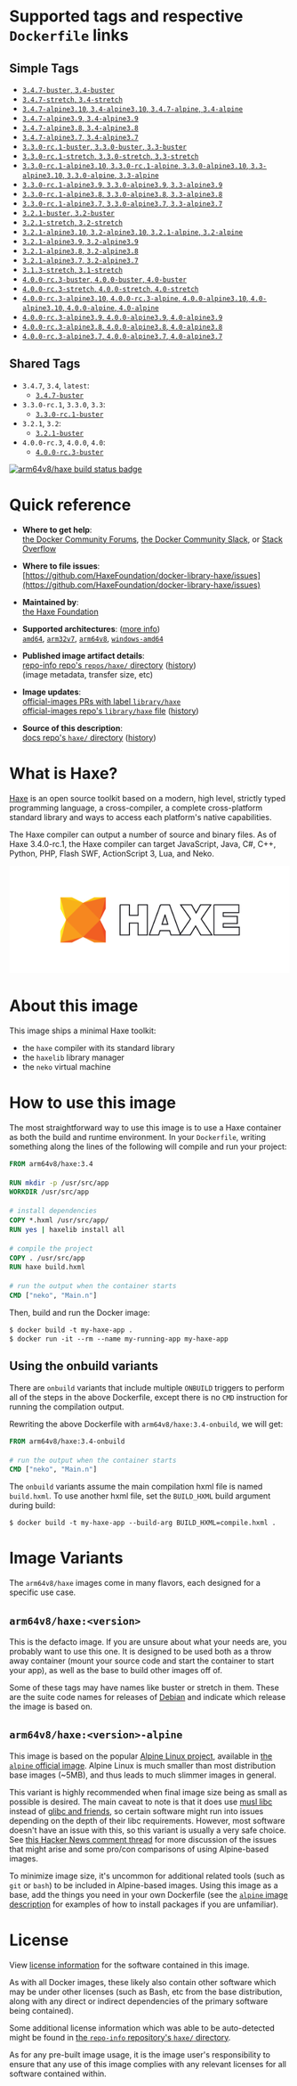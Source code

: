 <!--

********************************************************************************

WARNING:

    DO NOT EDIT "haxe/README.md"

    IT IS AUTO-GENERATED

    (from the other files in "haxe/" combined with a set of templates)

********************************************************************************

-->

# Supported tags and respective `Dockerfile` links

## Simple Tags

-	[`3.4.7-buster`, `3.4-buster`](https://github.com/HaxeFoundation/docker-library-haxe/blob/d1948525b8a09b71846fd77d92a9c83162eb5c73/3.4/buster/Dockerfile)
-	[`3.4.7-stretch`, `3.4-stretch`](https://github.com/HaxeFoundation/docker-library-haxe/blob/e60ab8c2df98de16d9abfaf90b9227059433fd2e/3.4/stretch/Dockerfile)
-	[`3.4.7-alpine3.10`, `3.4-alpine3.10`, `3.4.7-alpine`, `3.4-alpine`](https://github.com/HaxeFoundation/docker-library-haxe/blob/d1948525b8a09b71846fd77d92a9c83162eb5c73/3.4/alpine3.10/Dockerfile)
-	[`3.4.7-alpine3.9`, `3.4-alpine3.9`](https://github.com/HaxeFoundation/docker-library-haxe/blob/e1f20012ff683a360ce99a0bccfbaf1996246832/3.4/alpine3.9/Dockerfile)
-	[`3.4.7-alpine3.8`, `3.4-alpine3.8`](https://github.com/HaxeFoundation/docker-library-haxe/blob/63ce668557c6f5afe60bac087ec24f19390f2707/3.4/alpine3.8/Dockerfile)
-	[`3.4.7-alpine3.7`, `3.4-alpine3.7`](https://github.com/HaxeFoundation/docker-library-haxe/blob/63ce668557c6f5afe60bac087ec24f19390f2707/3.4/alpine3.7/Dockerfile)
-	[`3.3.0-rc.1-buster`, `3.3.0-buster`, `3.3-buster`](https://github.com/HaxeFoundation/docker-library-haxe/blob/d1948525b8a09b71846fd77d92a9c83162eb5c73/3.3/buster/Dockerfile)
-	[`3.3.0-rc.1-stretch`, `3.3.0-stretch`, `3.3-stretch`](https://github.com/HaxeFoundation/docker-library-haxe/blob/e60ab8c2df98de16d9abfaf90b9227059433fd2e/3.3/stretch/Dockerfile)
-	[`3.3.0-rc.1-alpine3.10`, `3.3.0-rc.1-alpine`, `3.3.0-alpine3.10`, `3.3-alpine3.10`, `3.3.0-alpine`, `3.3-alpine`](https://github.com/HaxeFoundation/docker-library-haxe/blob/d1948525b8a09b71846fd77d92a9c83162eb5c73/3.3/alpine3.10/Dockerfile)
-	[`3.3.0-rc.1-alpine3.9`, `3.3.0-alpine3.9`, `3.3-alpine3.9`](https://github.com/HaxeFoundation/docker-library-haxe/blob/e1f20012ff683a360ce99a0bccfbaf1996246832/3.3/alpine3.9/Dockerfile)
-	[`3.3.0-rc.1-alpine3.8`, `3.3.0-alpine3.8`, `3.3-alpine3.8`](https://github.com/HaxeFoundation/docker-library-haxe/blob/63ce668557c6f5afe60bac087ec24f19390f2707/3.3/alpine3.8/Dockerfile)
-	[`3.3.0-rc.1-alpine3.7`, `3.3.0-alpine3.7`, `3.3-alpine3.7`](https://github.com/HaxeFoundation/docker-library-haxe/blob/63ce668557c6f5afe60bac087ec24f19390f2707/3.3/alpine3.7/Dockerfile)
-	[`3.2.1-buster`, `3.2-buster`](https://github.com/HaxeFoundation/docker-library-haxe/blob/d1948525b8a09b71846fd77d92a9c83162eb5c73/3.2/buster/Dockerfile)
-	[`3.2.1-stretch`, `3.2-stretch`](https://github.com/HaxeFoundation/docker-library-haxe/blob/e60ab8c2df98de16d9abfaf90b9227059433fd2e/3.2/stretch/Dockerfile)
-	[`3.2.1-alpine3.10`, `3.2-alpine3.10`, `3.2.1-alpine`, `3.2-alpine`](https://github.com/HaxeFoundation/docker-library-haxe/blob/d1948525b8a09b71846fd77d92a9c83162eb5c73/3.2/alpine3.10/Dockerfile)
-	[`3.2.1-alpine3.9`, `3.2-alpine3.9`](https://github.com/HaxeFoundation/docker-library-haxe/blob/e1f20012ff683a360ce99a0bccfbaf1996246832/3.2/alpine3.9/Dockerfile)
-	[`3.2.1-alpine3.8`, `3.2-alpine3.8`](https://github.com/HaxeFoundation/docker-library-haxe/blob/63ce668557c6f5afe60bac087ec24f19390f2707/3.2/alpine3.8/Dockerfile)
-	[`3.2.1-alpine3.7`, `3.2-alpine3.7`](https://github.com/HaxeFoundation/docker-library-haxe/blob/63ce668557c6f5afe60bac087ec24f19390f2707/3.2/alpine3.7/Dockerfile)
-	[`3.1.3-stretch`, `3.1-stretch`](https://github.com/HaxeFoundation/docker-library-haxe/blob/e60ab8c2df98de16d9abfaf90b9227059433fd2e/3.1/stretch/Dockerfile)
-	[`4.0.0-rc.3-buster`, `4.0.0-buster`, `4.0-buster`](https://github.com/HaxeFoundation/docker-library-haxe/blob/d1948525b8a09b71846fd77d92a9c83162eb5c73/4.0/buster/Dockerfile)
-	[`4.0.0-rc.3-stretch`, `4.0.0-stretch`, `4.0-stretch`](https://github.com/HaxeFoundation/docker-library-haxe/blob/cbdd0660674ed25410f08254872805669659bf6c/4.0/stretch/Dockerfile)
-	[`4.0.0-rc.3-alpine3.10`, `4.0.0-rc.3-alpine`, `4.0.0-alpine3.10`, `4.0-alpine3.10`, `4.0.0-alpine`, `4.0-alpine`](https://github.com/HaxeFoundation/docker-library-haxe/blob/d1948525b8a09b71846fd77d92a9c83162eb5c73/4.0/alpine3.10/Dockerfile)
-	[`4.0.0-rc.3-alpine3.9`, `4.0.0-alpine3.9`, `4.0-alpine3.9`](https://github.com/HaxeFoundation/docker-library-haxe/blob/cbdd0660674ed25410f08254872805669659bf6c/4.0/alpine3.9/Dockerfile)
-	[`4.0.0-rc.3-alpine3.8`, `4.0.0-alpine3.8`, `4.0-alpine3.8`](https://github.com/HaxeFoundation/docker-library-haxe/blob/cbdd0660674ed25410f08254872805669659bf6c/4.0/alpine3.8/Dockerfile)
-	[`4.0.0-rc.3-alpine3.7`, `4.0.0-alpine3.7`, `4.0-alpine3.7`](https://github.com/HaxeFoundation/docker-library-haxe/blob/cbdd0660674ed25410f08254872805669659bf6c/4.0/alpine3.7/Dockerfile)

## Shared Tags

-	`3.4.7`, `3.4`, `latest`:
	-	[`3.4.7-buster`](https://github.com/HaxeFoundation/docker-library-haxe/blob/d1948525b8a09b71846fd77d92a9c83162eb5c73/3.4/buster/Dockerfile)
-	`3.3.0-rc.1`, `3.3.0`, `3.3`:
	-	[`3.3.0-rc.1-buster`](https://github.com/HaxeFoundation/docker-library-haxe/blob/d1948525b8a09b71846fd77d92a9c83162eb5c73/3.3/buster/Dockerfile)
-	`3.2.1`, `3.2`:
	-	[`3.2.1-buster`](https://github.com/HaxeFoundation/docker-library-haxe/blob/d1948525b8a09b71846fd77d92a9c83162eb5c73/3.2/buster/Dockerfile)
-	`4.0.0-rc.3`, `4.0.0`, `4.0`:
	-	[`4.0.0-rc.3-buster`](https://github.com/HaxeFoundation/docker-library-haxe/blob/d1948525b8a09b71846fd77d92a9c83162eb5c73/4.0/buster/Dockerfile)

[![arm64v8/haxe build status badge](https://img.shields.io/jenkins/s/https/doi-janky.infosiftr.net/job/multiarch/job/arm64v8/job/haxe.svg?label=arm64v8/haxe%20%20build%20job)](https://doi-janky.infosiftr.net/job/multiarch/job/arm64v8/job/haxe/)

# Quick reference

-	**Where to get help**:  
	[the Docker Community Forums](https://forums.docker.com/), [the Docker Community Slack](https://blog.docker.com/2016/11/introducing-docker-community-directory-docker-community-slack/), or [Stack Overflow](https://stackoverflow.com/search?tab=newest&q=docker)

-	**Where to file issues**:  
	[https://github.com/HaxeFoundation/docker-library-haxe/issues](https://github.com/HaxeFoundation/docker-library-haxe/issues)

-	**Maintained by**:  
	[the Haxe Foundation](https://github.com/HaxeFoundation/docker-library-haxe)

-	**Supported architectures**: ([more info](https://github.com/docker-library/official-images#architectures-other-than-amd64))  
	[`amd64`](https://hub.docker.com/r/amd64/haxe/), [`arm32v7`](https://hub.docker.com/r/arm32v7/haxe/), [`arm64v8`](https://hub.docker.com/r/arm64v8/haxe/), [`windows-amd64`](https://hub.docker.com/r/winamd64/haxe/)

-	**Published image artifact details**:  
	[repo-info repo's `repos/haxe/` directory](https://github.com/docker-library/repo-info/blob/master/repos/haxe) ([history](https://github.com/docker-library/repo-info/commits/master/repos/haxe))  
	(image metadata, transfer size, etc)

-	**Image updates**:  
	[official-images PRs with label `library/haxe`](https://github.com/docker-library/official-images/pulls?q=label%3Alibrary%2Fhaxe)  
	[official-images repo's `library/haxe` file](https://github.com/docker-library/official-images/blob/master/library/haxe) ([history](https://github.com/docker-library/official-images/commits/master/library/haxe))

-	**Source of this description**:  
	[docs repo's `haxe/` directory](https://github.com/docker-library/docs/tree/master/haxe) ([history](https://github.com/docker-library/docs/commits/master/haxe))

# What is Haxe?

[Haxe](https://haxe.org) is an open source toolkit based on a modern, high level, strictly typed programming language, a cross-compiler, a complete cross-platform standard library and ways to access each platform's native capabilities.

The Haxe compiler can output a number of source and binary files. As of Haxe 3.4.0-rc.1, the Haxe compiler can target JavaScript, Java, C#, C++, Python, PHP, Flash SWF, ActionScript 3, Lua, and Neko.

![logo](https://raw.githubusercontent.com/docker-library/docs/8ae987dec04fb5ecc15adcba1f9d62b40d0d3ec2/haxe/logo.png)

# About this image

This image ships a minimal Haxe toolkit:

-	the `haxe` compiler with its standard library
-	the `haxelib` library manager
-	the `neko` virtual machine

# How to use this image

The most straightforward way to use this image is to use a Haxe container as both the build and runtime environment. In your `Dockerfile`, writing something along the lines of the following will compile and run your project:

```dockerfile
FROM arm64v8/haxe:3.4

RUN mkdir -p /usr/src/app
WORKDIR /usr/src/app

# install dependencies
COPY *.hxml /usr/src/app/
RUN yes | haxelib install all

# compile the project
COPY . /usr/src/app
RUN haxe build.hxml

# run the output when the container starts
CMD ["neko", "Main.n"]
```

Then, build and run the Docker image:

```console
$ docker build -t my-haxe-app .
$ docker run -it --rm --name my-running-app my-haxe-app
```

## Using the onbuild variants

There are `onbuild` variants that include multiple `ONBUILD` triggers to perform all of the steps in the above Dockerfile, except there is no `CMD` instruction for running the compilation output.

Rewriting the above Dockerfile with `arm64v8/haxe:3.4-onbuild`, we will get:

```dockerfile
FROM arm64v8/haxe:3.4-onbuild

# run the output when the container starts
CMD ["neko", "Main.n"]
```

The `onbuild` variants assume the main compilation hxml file is named `build.hxml`. To use another hxml file, set the `BUILD_HXML` build argument during build:

```console
$ docker build -t my-haxe-app --build-arg BUILD_HXML=compile.hxml .
```

# Image Variants

The `arm64v8/haxe` images come in many flavors, each designed for a specific use case.

## `arm64v8/haxe:<version>`

This is the defacto image. If you are unsure about what your needs are, you probably want to use this one. It is designed to be used both as a throw away container (mount your source code and start the container to start your app), as well as the base to build other images off of.

Some of these tags may have names like buster or stretch in them. These are the suite code names for releases of [Debian](https://wiki.debian.org/DebianReleases) and indicate which release the image is based on.

## `arm64v8/haxe:<version>-alpine`

This image is based on the popular [Alpine Linux project](http://alpinelinux.org), available in [the `alpine` official image](https://hub.docker.com/_/alpine). Alpine Linux is much smaller than most distribution base images (~5MB), and thus leads to much slimmer images in general.

This variant is highly recommended when final image size being as small as possible is desired. The main caveat to note is that it does use [musl libc](http://www.musl-libc.org) instead of [glibc and friends](http://www.etalabs.net/compare_libcs.html), so certain software might run into issues depending on the depth of their libc requirements. However, most software doesn't have an issue with this, so this variant is usually a very safe choice. See [this Hacker News comment thread](https://news.ycombinator.com/item?id=10782897) for more discussion of the issues that might arise and some pro/con comparisons of using Alpine-based images.

To minimize image size, it's uncommon for additional related tools (such as `git` or `bash`) to be included in Alpine-based images. Using this image as a base, add the things you need in your own Dockerfile (see the [`alpine` image description](https://hub.docker.com/_/alpine/) for examples of how to install packages if you are unfamiliar).

# License

View [license information](https://haxe.org/foundation/open-source.html) for the software contained in this image.

As with all Docker images, these likely also contain other software which may be under other licenses (such as Bash, etc from the base distribution, along with any direct or indirect dependencies of the primary software being contained).

Some additional license information which was able to be auto-detected might be found in [the `repo-info` repository's `haxe/` directory](https://github.com/docker-library/repo-info/tree/master/repos/haxe).

As for any pre-built image usage, it is the image user's responsibility to ensure that any use of this image complies with any relevant licenses for all software contained within.
